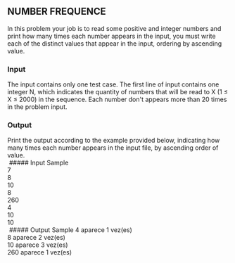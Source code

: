 ## NUMBER FREQUENCE  
In this problem your job is to read some positive and integer numbers and print how many times each number appears in the input, you must write each of the distinct values ​​that appear in the input, ordering by ascending value.  
### Input
The input contains only one test case. The first line of input contains one integer N, which indicates the quantity of numbers ​​that will be read to X (1 ≤ X ≤ 2000) in the sequence. Each number don't appears more than 20 times in the problem input.  
### Output
Print the output according to the example provided below, indicating how many times each number appears in the input file, by ascending order of value.  
&nbsp;##### Input Sample	        
7  
8  
10  
8  
260  
4  
10  
10  
&nbsp;##### Output Sample
4 aparece 1 vez(es)  
8 aparece 2 vez(es)  
10 aparece 3 vez(es)  
260 aparece 1 vez(es)